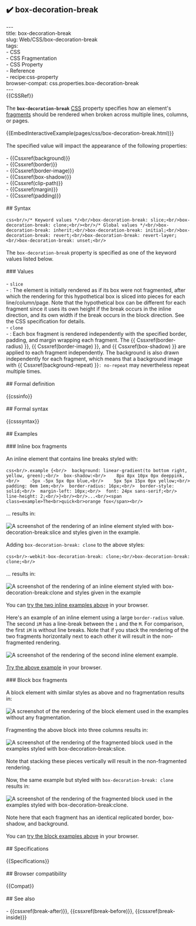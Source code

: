 ## ✔️ box-decoration-break 
 ---<br/>title: box-decoration-break<br/>slug: Web/CSS/box-decoration-break<br/>tags:<br/>  - CSS<br/>  - CSS Fragmentation<br/>  - CSS Property<br/>  - Reference<br/>  - recipe:css-property<br/>browser-compat: css.properties.box-decoration-break<br/>---<br/>{{CSSRef}}<br/><br/>The **`box-decoration-break`** [CSS](/en-US/docs/Web/CSS) property specifies how an element's [fragments](/en-US/docs/Web/CSS/CSS_Fragmentation) should be rendered when broken across multiple lines, columns, or pages.<br/><br/>{{EmbedInteractiveExample(pages/css/box-decoration-break.html)}}<br/><br/>The specified value will impact the appearance of the following properties:<br/><br/>- {{Cssxref(background)}}<br/>- {{Cssxref(border)}}<br/>- {{Cssxref(border-image)}}<br/>- {{Cssxref(box-shadow)}}<br/>- {{Cssxref(clip-path)}}<br/>- {{Cssxref(margin)}}<br/>- {{Cssxref(padding)}}<br/><br/>## Syntax<br/><br/>```css<br/>/* Keyword values */<br/>box-decoration-break: slice;<br/>box-decoration-break: clone;<br/><br/>/* Global values */<br/>box-decoration-break: inherit;<br/>box-decoration-break: initial;<br/>box-decoration-break: revert;<br/>box-decoration-break: revert-layer;<br/>box-decoration-break: unset;<br/>```<br/><br/>The `box-decoration-break` property is specified as one of the keyword values listed below.<br/><br/>### Values<br/><br/>- `slice`<br/>  - : The element is initially rendered as if its box were not fragmented, after which the rendering for this hypothetical box is sliced into pieces for each line/column/page. Note that the hypothetical box can be different for each fragment since it uses its own height if the break occurs in the inline direction, and its own width if the break occurs in the block direction. See the CSS specification for details.<br/>- `clone`<br/>  - : Each box fragment is rendered independently with the specified border, padding, and margin wrapping each fragment. The {{ Cssxref(border-radius) }}, {{ Cssxref(border-image) }}, and {{ Cssxref(box-shadow) }} are applied to each fragment independently. The background is also drawn independently for each fragment, which means that a background image with {{ Cssxref(background-repeat) }}`: no-repeat` may nevertheless repeat multiple times.<br/><br/>## Formal definition<br/><br/>{{cssinfo}}<br/><br/>## Formal syntax<br/><br/>{{csssyntax}}<br/><br/>## Examples<br/><br/>### Inline box fragments<br/><br/>An inline element that contains line breaks styled with:<br/><br/>```css<br/>.example {<br/>  background: linear-gradient(to bottom right, yellow, green);<br/>  box-shadow:<br/>    8px 8px 10px 0px deeppink,<br/>    -5px -5px 5px 0px blue,<br/>    5px 5px 15px 0px yellow;<br/>  padding: 0em 1em;<br/>  border-radius: 16px;<br/>  border-style: solid;<br/>  margin-left: 10px;<br/>  font: 24px sans-serif;<br/>  line-height: 2;<br/>}<br/><br/>...<br/><span class=example>The<br>quick<br>orange fox</span><br/>```<br/><br/>... results in:<br/><br/>![A screenshot of the rendering of an inline element styled with box-decoration-break:slice and styles given in the example.](box-decoration-break-inline-slice.png)<br/><br/>Adding `box-decoration-break: clone` to the above styles:<br/><br/>```css<br/>-webkit-box-decoration-break: clone;<br/>box-decoration-break: clone;<br/>```<br/><br/>... results in:<br/><br/>![A screenshot of the rendering of an inline element styled with box-decoration-break:clone and styles given in the example](box-decoration-break-inline-clone.png)<br/><br/>You can [try the two inline examples above](https://mdn.mozillademos.org/files/8179/box-decoration-break-inline.html) in your browser.<br/><br/>Here's an example of an inline element using a large `border-radius` value. The second `iM` has a line-break between the `i` and the `M`. For comparison, the first `iM` is without line breaks. Note that if you stack the rendering of the two fragments horizontally next to each other it will result in the non-fragmented rendering.<br/><br/>![A screenshot of the rendering of the second inline element example.](box-decoration-break-slice-inline-2.png)<br/><br/>[Try the above example](https://mdn.mozillademos.org/files/8191/box-decoration-break-inline-extreme.html) in your browser.<br/><br/>### Block box fragments<br/><br/>A block element with similar styles as above and no fragmentation results in:<br/><br/>![A screenshot of the rendering of the block element used in the examples without any fragmentation.](box-decoration-break-block.png)<br/><br/>Fragmenting the above block into three columns results in:<br/><br/>![A screenshot of the rendering of the fragmented block used in the examples styled with box-decoration-break:slice.](box-decoration-break-block-slice.png)<br/><br/>Note that stacking these pieces vertically will result in the non-fragmented rendering.<br/><br/>Now, the same example but styled with `box-decoration-break: clone` results in:<br/><br/>![A screenshot of the rendering of the fragmented block used in the examples styled with box-decoration-break:clone.](box-decoration-break-block-clone.png)<br/><br/>Note here that each fragment has an identical replicated border, box-shadow, and background.<br/><br/>You can [try the block examples above](https://mdn.mozillademos.org/files/8187/box-decoration-break-block.html) in your browser.<br/><br/>## Specifications<br/><br/>{{Specifications}}<br/><br/>## Browser compatibility<br/><br/>{{Compat}}<br/><br/>## See also<br/><br/>- {{cssxref(break-after)}}, {{cssxref(break-before)}}, {{cssxref(break-inside)}}<br/>